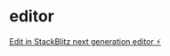 # editor

[Edit in StackBlitz next generation editor ⚡️](https://stackblitz.com/~/github.com/meena-mahadik/editor)